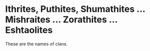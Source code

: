 # Ithrites, Puthites, Shumathites ... Mishraites ... Zorathites ... Eshtaolites

These are the names of clans.

